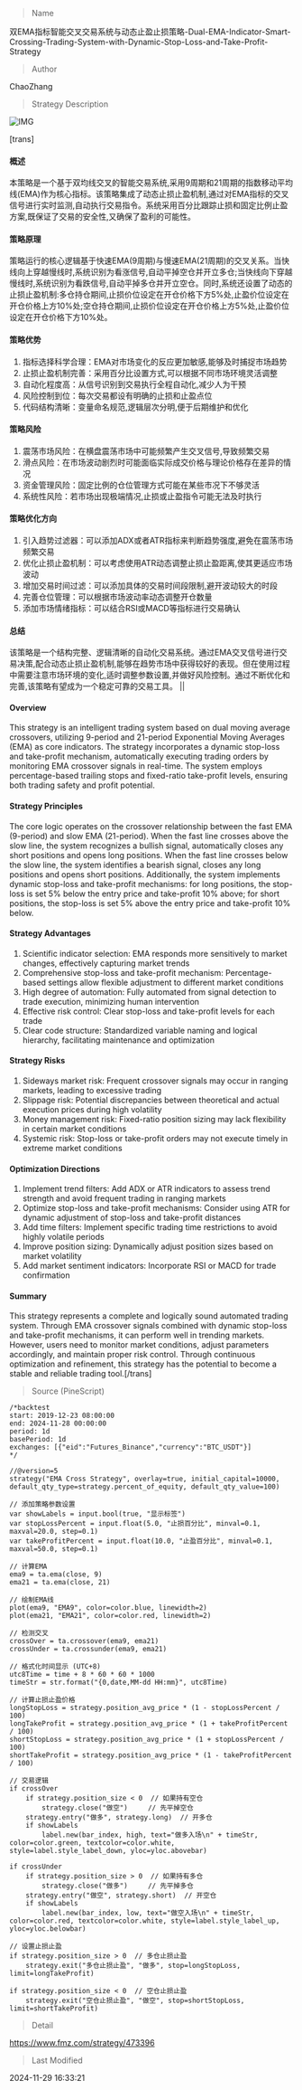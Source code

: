 
> Name

双EMA指标智能交叉交易系统与动态止盈止损策略-Dual-EMA-Indicator-Smart-Crossing-Trading-System-with-Dynamic-Stop-Loss-and-Take-Profit-Strategy

> Author

ChaoZhang

> Strategy Description

![IMG](https://www.fmz.com/upload/asset/12799ae70b811cbab66.png)

[trans]
#### 概述
本策略是一个基于双均线交叉的智能交易系统,采用9周期和21周期的指数移动平均线(EMA)作为核心指标。该策略集成了动态止损止盈机制,通过对EMA指标的交叉信号进行实时监测,自动执行交易指令。系统采用百分比跟踪止损和固定比例止盈方案,既保证了交易的安全性,又确保了盈利的可能性。

#### 策略原理
策略运行的核心逻辑基于快速EMA(9周期)与慢速EMA(21周期)的交叉关系。当快线向上穿越慢线时,系统识别为看涨信号,自动平掉空仓并开立多仓;当快线向下穿越慢线时,系统识别为看跌信号,自动平掉多仓并开立空仓。同时,系统还设置了动态的止损止盈机制:多仓持仓期间,止损价位设定在开仓价格下方5%处,止盈价位设定在开仓价格上方10%处;空仓持仓期间,止损价位设定在开仓价格上方5%处,止盈价位设定在开仓价格下方10%处。

#### 策略优势
1. 指标选择科学合理：EMA对市场变化的反应更加敏感,能够及时捕捉市场趋势
2. 止损止盈机制完善：采用百分比设置方式,可以根据不同市场环境灵活调整
3. 自动化程度高：从信号识别到交易执行全程自动化,减少人为干预
4. 风险控制到位：每次交易都设有明确的止损和止盈点位
5. 代码结构清晰：变量命名规范,逻辑层次分明,便于后期维护和优化

#### 策略风险
1. 震荡市场风险：在横盘震荡市场中可能频繁产生交叉信号,导致频繁交易
2. 滑点风险：在市场波动剧烈时可能面临实际成交价格与理论价格存在差异的情况
3. 资金管理风险：固定比例的仓位管理方式可能在某些市况下不够灵活
4. 系统性风险：若市场出现极端情况,止损或止盈指令可能无法及时执行

#### 策略优化方向
1. 引入趋势过滤器：可以添加ADX或者ATR指标来判断趋势强度,避免在震荡市场频繁交易
2. 优化止损止盈机制：可以考虑使用ATR动态调整止损止盈距离,使其更适应市场波动
3. 增加交易时间过滤：可以添加具体的交易时间段限制,避开波动较大的时段
4. 完善仓位管理：可以根据市场波动率动态调整开仓数量
5. 添加市场情绪指标：可以结合RSI或MACD等指标进行交易确认

#### 总结
该策略是一个结构完整、逻辑清晰的自动化交易系统。通过EMA交叉信号进行交易决策,配合动态止损止盈机制,能够在趋势市场中获得较好的表现。但在使用过程中需要注意市场环境的变化,适时调整参数设置,并做好风险控制。通过不断优化和完善,该策略有望成为一个稳定可靠的交易工具。 || 

#### Overview
This strategy is an intelligent trading system based on dual moving average crossovers, utilizing 9-period and 21-period Exponential Moving Averages (EMA) as core indicators. The strategy incorporates a dynamic stop-loss and take-profit mechanism, automatically executing trading orders by monitoring EMA crossover signals in real-time. The system employs percentage-based trailing stops and fixed-ratio take-profit levels, ensuring both trading safety and profit potential.

#### Strategy Principles
The core logic operates on the crossover relationship between the fast EMA (9-period) and slow EMA (21-period). When the fast line crosses above the slow line, the system recognizes a bullish signal, automatically closes any short positions and opens long positions. When the fast line crosses below the slow line, the system identifies a bearish signal, closes any long positions and opens short positions. Additionally, the system implements dynamic stop-loss and take-profit mechanisms: for long positions, the stop-loss is set 5% below the entry price and take-profit 10% above; for short positions, the stop-loss is set 5% above the entry price and take-profit 10% below.

#### Strategy Advantages
1. Scientific indicator selection: EMA responds more sensitively to market changes, effectively capturing market trends
2. Comprehensive stop-loss and take-profit mechanism: Percentage-based settings allow flexible adjustment to different market conditions
3. High degree of automation: Fully automated from signal detection to trade execution, minimizing human intervention
4. Effective risk control: Clear stop-loss and take-profit levels for each trade
5. Clear code structure: Standardized variable naming and logical hierarchy, facilitating maintenance and optimization

#### Strategy Risks
1. Sideways market risk: Frequent crossover signals may occur in ranging markets, leading to excessive trading
2. Slippage risk: Potential discrepancies between theoretical and actual execution prices during high volatility
3. Money management risk: Fixed-ratio position sizing may lack flexibility in certain market conditions
4. Systemic risk: Stop-loss or take-profit orders may not execute timely in extreme market conditions

#### Optimization Directions
1. Implement trend filters: Add ADX or ATR indicators to assess trend strength and avoid frequent trading in ranging markets
2. Optimize stop-loss and take-profit mechanisms: Consider using ATR for dynamic adjustment of stop-loss and take-profit distances
3. Add time filters: Implement specific trading time restrictions to avoid highly volatile periods
4. Improve position sizing: Dynamically adjust position sizes based on market volatility
5. Add market sentiment indicators: Incorporate RSI or MACD for trade confirmation

#### Summary
This strategy represents a complete and logically sound automated trading system. Through EMA crossover signals combined with dynamic stop-loss and take-profit mechanisms, it can perform well in trending markets. However, users need to monitor market conditions, adjust parameters accordingly, and maintain proper risk control. Through continuous optimization and refinement, this strategy has the potential to become a stable and reliable trading tool.[/trans]



> Source (PineScript)

``` pinescript
/*backtest
start: 2019-12-23 08:00:00
end: 2024-11-28 00:00:00
period: 1d
basePeriod: 1d
exchanges: [{"eid":"Futures_Binance","currency":"BTC_USDT"}]
*/

//@version=5
strategy("EMA Cross Strategy", overlay=true, initial_capital=10000, default_qty_type=strategy.percent_of_equity, default_qty_value=100)

// 添加策略参数设置
var showLabels = input.bool(true, "显示标签")
var stopLossPercent = input.float(5.0, "止损百分比", minval=0.1, maxval=20.0, step=0.1)
var takeProfitPercent = input.float(10.0, "止盈百分比", minval=0.1, maxval=50.0, step=0.1)

// 计算EMA
ema9 = ta.ema(close, 9)
ema21 = ta.ema(close, 21)

// 绘制EMA线
plot(ema9, "EMA9", color=color.blue, linewidth=2)
plot(ema21, "EMA21", color=color.red, linewidth=2)

// 检测交叉
crossOver = ta.crossover(ema9, ema21)  
crossUnder = ta.crossunder(ema9, ema21)

// 格式化时间显示 (UTC+8)
utc8Time = time + 8 * 60 * 60 * 1000
timeStr = str.format("{0,date,MM-dd HH:mm}", utc8Time)

// 计算止损止盈价格
longStopLoss = strategy.position_avg_price * (1 - stopLossPercent / 100)
longTakeProfit = strategy.position_avg_price * (1 + takeProfitPercent / 100)
shortStopLoss = strategy.position_avg_price * (1 + stopLossPercent / 100)
shortTakeProfit = strategy.position_avg_price * (1 - takeProfitPercent / 100)

// 交易逻辑
if crossOver
    if strategy.position_size < 0  // 如果持有空仓
        strategy.close("做空")     // 先平掉空仓
    strategy.entry("做多", strategy.long)  // 开多仓
    if showLabels
        label.new(bar_index, high, text="做多入场\n" + timeStr, color=color.green, textcolor=color.white, style=label.style_label_down, yloc=yloc.abovebar)

if crossUnder
    if strategy.position_size > 0  // 如果持有多仓
        strategy.close("做多")     // 先平掉多仓
    strategy.entry("做空", strategy.short)  // 开空仓
    if showLabels
        label.new(bar_index, low, text="做空入场\n" + timeStr, color=color.red, textcolor=color.white, style=label.style_label_up, yloc=yloc.belowbar)

// 设置止损止盈
if strategy.position_size > 0  // 多仓止损止盈
    strategy.exit("多仓止损止盈", "做多", stop=longStopLoss, limit=longTakeProfit)
    
if strategy.position_size < 0  // 空仓止损止盈
    strategy.exit("空仓止损止盈", "做空", stop=shortStopLoss, limit=shortTakeProfit) 
```

> Detail

https://www.fmz.com/strategy/473396

> Last Modified

2024-11-29 16:33:21
